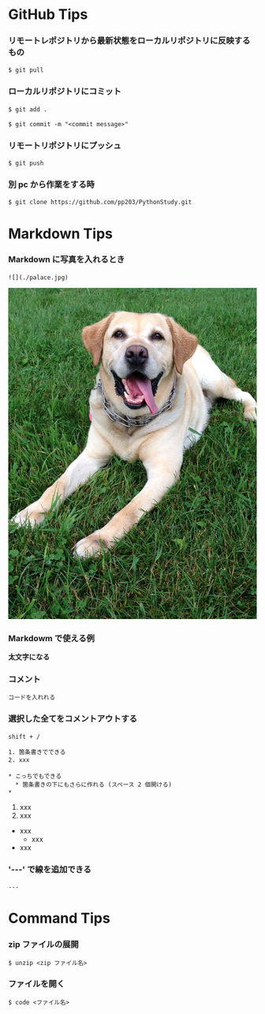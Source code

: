 # GitHub Tips
### リモートレポジトリから最新状態をローカルリポジトリに反映するもの
```
$ git pull
```

### ローカルリポジトリにコミット
```
$ git add .
```

```
$ git commit -m "<commit message>"
```

### リモートリポジトリにプッシュ
```
$ git push
```

### 別 pc から作業をする時
```
$ git clone https://github.com/pp203/PythonStudy.git
```

# Markdown Tips
### Markdown に写真を入れるとき
```
![](./palace.jpg)
```
![](./palace.jpg)

### Markdowm で使える例
**太文字になる**

### コメント
```
コードを入れれる
```

### 選択した全てをコメントアウトする
```
shift + /
```

```
1. 箇条書きでできる
2. xxx

* こっちでもできる
  * 箇条書きの下にもさらに作れる (スペース 2 個開ける)
* 
```

1. xxx
2. xxx

* xxx
  * xxx
* xxx

### '---' で線を追加できる
```
---
```


# Command Tips
### zip ファイルの展開
```
$ unzip <zip ファイル名>
```

### ファイルを開く
```
$ code <ファイル名>
```